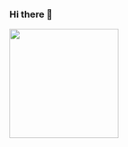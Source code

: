 ### Hi there 👋
<img align="left" style="height: 195px" src="https://github-readme-stats.vercel.app/api?username=jy6c9w08">
<!--
**jy6c9w08/jy6c9w08** is a ✨ _special_ ✨ repository because its `README.md` (this file) appears on your GitHub profile.

Here are some ideas to get you started:

- 🔭 I’m currently working on ...
- 🌱 I’m currently learning ...
- 👯 I’m looking to collaborate on ...
- 🤔 I’m looking for help with ...
- 💬 Ask me about ...
- 📫 How to reach me: ...
- 😄 Pronouns: ...
- ⚡ Fun fact: ...
-->
